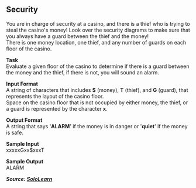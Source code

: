 ## Security
You are in charge of security at a casino, and there is a thief who is trying to steal the casino's money! 
Look over the security diagrams to make sure that you always have a guard between the thief and the money!
<br>
There is one money location, one thief, and any number of guards on each floor of the casino.
<br>

**Task**<br>
Evaluate a given floor of the casino to determine if there is a guard between the money and the thief, if there is not, you will sound an alarm.
<br>

**Input Format**<br>
A string of characters that includes **$** (money), **T** (thief), and **G** (guard), that represents the layout of the casino floor.
<br>
Space on the casino floor that is not occupied by either money, the thief, or a guard is represented by the character **x**.
<br>

**Output Format**<br>
A string that says '**ALARM**' if the money is in danger or '**quiet**' if the money is safe.
<br>

**Sample Input**<br>
xxxxxGxx$xxxT
<br>

**Sample Output**<br>
ALARM
<br>

***Source: [SoloLearn](https://www.sololearn.com/)***